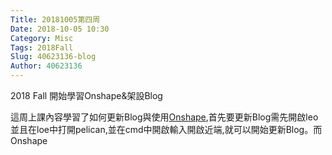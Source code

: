 ```yaml
---
Title: 20181005第四周
Date: 2018-10-05 10:30
Category: Misc
Tags: 2018Fall
Slug: 40623136-blog
Author: 40623136
---
```


2018 Fall 開始學習Onshape&架設Blog

<!-- PELICAN_END_SUMMARY -->

這周上課內容學習了如何更新Blog與使用[Onshape](https://www.onshape.com/),首先要更新Blog需先開啟leo並且在loe中打開pelican,並在cmd中開啟輸入開啟近端,就可以開始更新Blog。而Onshape


